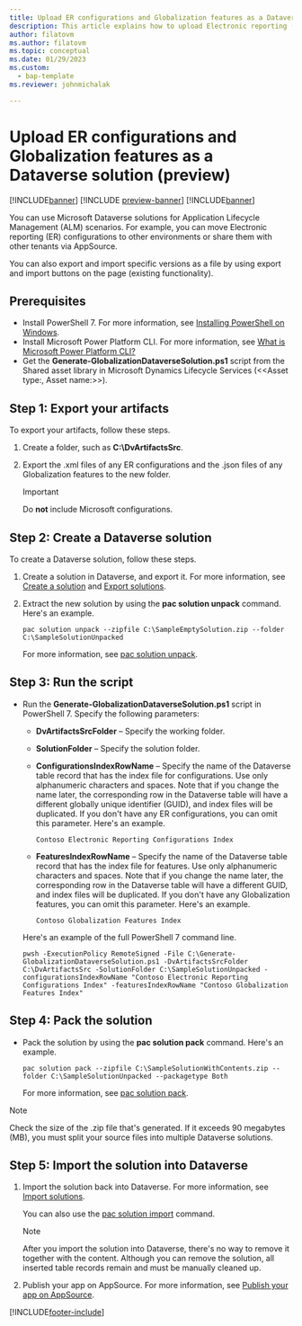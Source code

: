 ```yaml
---
title: Upload ER configurations and Globalization features as a Dataverse solution (preview)
description: This article explains how to upload Electronic reporting (ER) configurations and Globalization features as a Microsoft Dataverse solution (preview).
author: filatovm
ms.author: filatovm
ms.topic: conceptual 
ms.date: 01/29/2023
ms.custom: 
  - bap-template
ms.reviewer: johnmichalak

---
```


# Upload ER configurations and Globalization features as a Dataverse solution (preview)

[!INCLUDE[banner](../../../includes/banner.md)]
[!INCLUDE [preview-banner](~/../shared-content/shared/preview-includes/preview-banner.md)]
[!INCLUDE[banner](../../../includes/rsc-to-gsw-banner.md)]

You can use Microsoft Dataverse solutions for Application Lifecycle Management (ALM) scenarios. For example, you can move Electronic reporting (ER) configurations to other environments or share them with other tenants via AppSource.

You can also export and import specific versions as a file by using export and import buttons on the page (existing functionality).

## Prerequisites

- Install PowerShell 7. For more information, see [Installing PowerShell on Windows](/powershell/scripting/install/installing-powershell-on-windows).
- Install Microsoft Power Platform CLI. For more information, see [What is Microsoft Power Platform CLI?](/power-platform/developer/cli/introduction)
- Get the **Generate-GlobalizationDataverseSolution.ps1** script from the Shared asset library in Microsoft Dynamics Lifecycle Services (\<\<Asset type:, Asset name:\>\>).

## Step 1: Export your artifacts

To export your artifacts, follow these steps.

1. Create a folder, such as **C:\\DvArtifactsSrc**.
1. Export the .xml files of any ER configurations and the .json files of any Globalization features to the new folder.

    > [!IMPORTANT]
    > Do **not** include Microsoft configurations.

## Step 2: Create a Dataverse solution

To create a Dataverse solution, follow these steps.

1. Create a solution in Dataverse, and export it. For more information, see [Create a solution](/power-apps/maker/data-platform/create-solution) and [Export solutions](/power-apps/maker/data-platform/export-solutions).
1. Extract the new solution by using the **pac solution unpack** command. Here's an example.

    ``` command
    pac solution unpack --zipfile C:\SampleEmptySolution.zip --folder C:\SampleSolutionUnpacked
    ```

    For more information, see [pac solution unpack](/power-platform/developer/cli/reference/solution#pac-solution-unpack).

## Step 3: Run the script

- Run the **Generate-GlobalizationDataverseSolution.ps1** script in PowerShell 7. Specify the following parameters:

    - **DvArtifactsSrcFolder** – Specify the working folder.
    - **SolutionFolder** – Specify the solution folder.
    - **ConfigurationsIndexRowName** – Specify the name of the Dataverse table record that has the index file for configurations. Use only alphanumeric characters and spaces. Note that if you change the name later, the corresponding row in the Dataverse table will have a different globally unique identifier (GUID), and index files will be duplicated. If you don't have any ER configurations, you can omit this parameter. Here's an example.

        ``` command
        Contoso Electronic Reporting Configurations Index
        ``` 

    - **FeaturesIndexRowName** – Specify the name of the Dataverse table record that has the index file for features. Use only alphanumeric characters and spaces. Note that if you change the name later, the corresponding row in the Dataverse table will have a different GUID, and index files will be duplicated. If you don't have any Globalization features, you can omit this parameter. Here's an example.

        ``` command
        Contoso Globalization Features Index
        ```

    Here's an example of the full PowerShell 7 command line.

    ``` command
    pwsh -ExecutionPolicy RemoteSigned -File C:\Generate-GlobalizationDataverseSolution.ps1 -DvArtifactsSrcFolder C:\DvArtifactsSrc -SolutionFolder C:\SampleSolutionUnpacked -configurationsIndexRowName "Contoso Electronic Reporting Configurations Index" -featuresIndexRowName "Contoso Globalization Features Index"
    ```

## Step 4: Pack the solution

- Pack the solution by using the **pac solution pack** command. Here's an example.

    ``` command
    pac solution pack --zipfile C:\SampleSolutionWithContents.zip --folder C:\SampleSolutionUnpacked --packagetype Both
    ```

    For more information, see [pac solution pack](/power-platform/developer/cli/reference/solution#pac-solution-pack).

> [!NOTE]
> Check the size of the .zip file that's generated. If it exceeds 90 megabytes (MB), you must split your source files into multiple Dataverse solutions.

## Step 5: Import the solution into Dataverse

1. Import the solution back into Dataverse. For more information, see [Import solutions](/power-apps/maker/data-platform/import-update-export-solutions).

    You can also use the [pac solution import](/power-platform/developer/cli/reference/solution#pac-solution-import) command.

    > [!NOTE]
    > After you import the solution into Dataverse, there's no way to remove it together with the content. Although you can remove the solution, all inserted table records remain and must be manually cleaned up.

1. Publish your app on AppSource. For more information, see [Publish your app on AppSource](/power-platform/developer/appsource/publish-app).

[!INCLUDE[footer-include](../../../../includes/footer-banner.md)]
